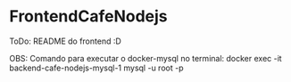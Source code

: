 # FrontendCafeNodejs

ToDo: README do frontend :D

OBS: Comando para executar o docker-mysql no terminal:
docker exec -it backend-cafe-nodejs-mysql-1 mysql -u root -p  